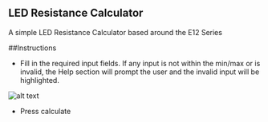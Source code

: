 ## LED Resistance Calculator

A simple LED Resistance Calculator based around the E12 Series

##Instructions

* Fill in the required input fields. If any input is not within the min/max or is invalid, the Help section will prompt the user and the invalid input will be highlighted.

![alt text](https://user-images.githubusercontent.com/10596941/123616427-8eac6c00-d806-11eb-815d-80b5ba5e243a.png)




* Press calculate
